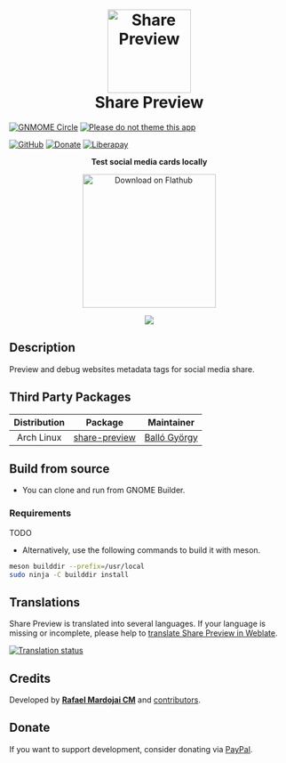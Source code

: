 <h1 align="center">
	<img src="brand/logo.svg" alt="Share Preview" width="150" height="150"/><br>
	Share Preview
</h1>

[![GNMOME Circle](https://gitlab.gnome.org/Teams/Circle/-/raw/master/assets/button/badge.svg)](https://circle.gnome.org/)
[![Please do not theme this app](https://stopthemingmy.app/badge.svg)](https://stopthemingmy.app)

[![GitHub](https://img.shields.io/github/license/rafaelmardojai/share-preview.svg)](https://github.com/rafaelmardojai/share-preview/blob/master/COPYING)
[![Donate](https://img.shields.io/badge/PayPal-Donate-gray.svg?style=flat&logo=paypal&colorA=0071bb&logoColor=fff)](https://paypal.me/RafaelMardojaiCM)
[![Liberapay](https://img.shields.io/liberapay/receives/rafaelmardojai.svg?logo=liberapay)](https://liberapay.com/rafaelmardojai/donate)

<p align="center"><strong>Test social media cards locally</strong></p>

<p align="center">
  <a href="https://flathub.org/apps/details/com.rafaelmardojai.SharePreview"><img width="240" alt="Download on Flathub" src="https://flathub.org/api/badge?svg&locale=en"/></a>
</p>

<p align="center">
  <img src="brand/screenshot-1.png"/>
</p>


## Description
Preview and debug websites metadata tags for social media share.

## Third Party Packages

| Distribution | Package | Maintainer |
|:-:|:-:|:-:|
| Arch Linux | [share-preview](https://archlinux.org/packages/share-preview) | [Balló György](https://archlinux.org/packages/?packager=bgyorgy) |


## Build from source

- You can clone and run from GNOME Builder.

### Requirements

TODO

- Alternatively, use the following commands to build it with meson.
```bash
meson builddir --prefix=/usr/local
sudo ninja -C builddir install
```

## Translations
Share Preview is translated into several languages. If your language is missing or incomplete, please help to [translate Share Preview in Weblate](https://hosted.weblate.org/engage/share-preview/).

<a href="https://hosted.weblate.org/engage/share-preview/">
<img src="https://hosted.weblate.org/widgets/share-preview/-/share-preview/horizontal-auto.svg" alt="Translation status" />
</a>

## Credits
Developed by **[Rafael Mardojai CM](https://github.com/rafaelmardojai)** and [contributors](https://github.com/rafaelmardojai/share-preview/graphs/contributors).

## Donate
If you want to support development, consider donating via [PayPal](https://paypal.me/RafaelMardojaiCM).
